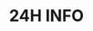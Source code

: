 ---
title: "24H INFO"
edition: "2023"
description: "The 24 hours of IUT Informatique is an annual competition where teams of BUT Informatique students compete in an intense 24-hour programming event!"
logo: "/images/evenements/24-heures-info.png"
siteOfficiel: "https://24hinfo.iut.fr/"
lienYoutube: "null"
draft: false
---